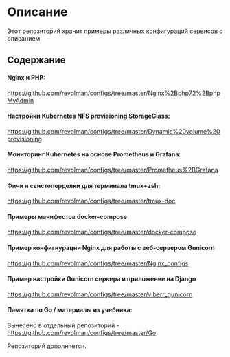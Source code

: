 # Описание
Этот репозиторий хранит примеры различных конфигураций сервисов с описанием

## Содержание

#### Nginx и PHP:
https://github.com/revolman/configs/tree/master/Nginx%2Bphp72%2BphpMyAdmin

#### Настройки Kubernetes NFS provisioning StorageClass:
https://github.com/revolman/configs/tree/master/Dynamic%20volume%20provisioning

#### Мониторинг Kubernetes на основе Prometheus и Grafana:
https://github.com/revolman/configs/tree/master/Prometheus%2BGrafana

#### Фичи и свистоперделки для терминала tmux+zsh:
https://github.com/revolman/configs/tree/master/tmux-doc

#### Примеры манифестов docker-compose
https://github.com/revolman/configs/tree/master/docker-compose

#### Пример конфигнурации Nginx для работы с веб-сервером Gunicorn
https://github.com/revolman/configs/tree/master/Nginx_configs

#### Пример настройки Gunicorn сервера и приложение на Django
https://github.com/revolman/configs/tree/master/viberr_gunicorn

#### Памятка по Go / материалы из учебника:
Вынесено в отдельный репозиторий - https://github.com/revolman/configs/tree/master/Go

Репозиторий дополняется.
